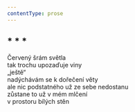 ```yaml
---
contentType: prose
---
```


## \* \* \*

Červený šrám světla  
tak trochu upozaďuje viny  
„ještě“  
nadýchávám se k dořečení věty  
ale nic podstatného už ze sebe nedostanu  
zůstane to už v mém mlčení  
v prostoru bílých stěn
